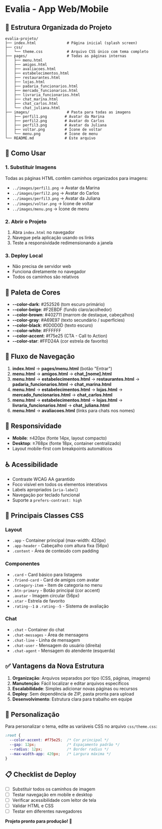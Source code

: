 # Evalia - App Web/Mobile

## 📁 Estrutura Organizada do Projeto

```
evalia-projeto/
├── index.html              # Página inicial (splash screen)
├── css/
│   └── theme.css           # Arquivo CSS único com tema completo
├── pages/                  # Todas as páginas internas
│   ├── menu.html
│   ├── amigos.html
│   ├── avaliacoes.html
│   ├── estabelecimentos.html
│   ├── restaurantes.html
│   ├── lojas.html
│   ├── padaria_funcionarios.html
│   ├── mercado_funcionarios.html
│   ├── livraria_funcionarios.html
│   ├── chat_marina.html
│   ├── chat_carlos.html
│   └── chat_juliana.html
├── images/                 # Pasta para todas as imagens
│   ├── perfil1.png        # Avatar da Marina
│   ├── perfil2.png        # Avatar do Carlos
│   ├── perfil3.png        # Avatar da Juliana
│   ├── voltar.png         # Ícone de voltar
│   └── menu.png           # Ícone de menu
└── README.md              # Este arquivo
```

## 🚀 Como Usar

### 1. Substituir Imagens
Todas as páginas HTML contêm caminhos organizados para imagens:
- `../images/perfil1.png` → Avatar da Marina
- `../images/perfil2.png` → Avatar do Carlos  
- `../images/perfil3.png` → Avatar da Juliana
- `../images/voltar.png` → Ícone de voltar
- `../images/menu.png` → Ícone de menu

### 2. Abrir o Projeto
1. Abra `index.html` no navegador
2. Navegue pela aplicação usando os links
3. Teste a responsividade redimensionando a janela

### 3. Deploy Local
- Não precisa de servidor web
- Funciona diretamente no navegador
- Todos os caminhos são relativos

## 🎨 Paleta de Cores

- **--color-dark**: #252526 (tom escuro primário)
- **--color-beige**: #F2EBDF (fundo claro/acolhedor)
- **--color-brown**: #402711 (marrom de destaque, cabeçalhos)
- **--color-gray**: #A69E97 (texto secundário / superfícies)
- **--color-black**: #0D0D0D (texto escuro)
- **--color-white**: #FFFFFF
- **--color-accent**: #f75e25 (CTA - Call to Action)
- **--color-star**: #FFD24A (cor estrela de favorito)

## 🔗 Fluxo de Navegação

1. **index.html** → **pages/menu.html** (botão "Entrar")
2. **menu.html** → **amigos.html** → **chat_[nome].html**
3. **menu.html** → **estabelecimentos.html** → **restaurantes.html** → **padaria_funcionarios.html** → **chat_marina.html**
4. **menu.html** → **estabelecimentos.html** → **lojas.html** → **mercado_funcionarios.html** → **chat_carlos.html**
5. **menu.html** → **estabelecimentos.html** → **lojas.html** → **livraria_funcionarios.html** → **chat_juliana.html**
6. **menu.html** → **avaliacoes.html** (links para chats nos nomes)

## 📱 Responsividade

- **Mobile**: ≤420px (fonte 14px, layout compacto)
- **Desktop**: ≥768px (fonte 18px, container centralizado)
- Layout mobile-first com breakpoints automáticos

## ♿ Acessibilidade

- Contraste WCAG AA garantido
- Foco visível em todos os elementos interativos
- Labels apropriados (`aria-label`)
- Navegação por teclado funcional
- Suporte a `prefers-contrast: high`

## 🎯 Principais Classes CSS

### Layout
- `.app` - Container principal (max-width: 420px)
- `.app-header` - Cabeçalho com altura fixa (56px)
- `.content` - Área de conteúdo com padding

### Componentes
- `.card` - Card básico para listagens
- `.friend-card` - Card de amigos com avatar
- `.category-item` - Item de categoria no menu
- `.btn-primary` - Botão principal (cor accent)
- `.avatar` - Imagem circular (56px)
- `.star` - Estrela de favorito
- `.rating--1` a `.rating--5` - Sistema de avaliação

### Chat
- `.chat` - Container do chat
- `.chat-messages` - Área de mensagens
- `.chat-line` - Linha de mensagem
- `.chat-user` - Mensagem do usuário (direita)
- `.chat-agent` - Mensagem do atendente (esquerda)

## ✅ Vantagens da Nova Estrutura

1. **Organização**: Arquivos separados por tipo (CSS, páginas, imagens)
2. **Manutenção**: Fácil localizar e editar arquivos específicos
3. **Escalabilidade**: Simples adicionar novas páginas ou recursos
4. **Deploy**: Sem dependência de ZIP, pasta pronta para upload
5. **Desenvolvimento**: Estrutura clara para trabalho em equipe

## 🔧 Personalização

Para personalizar o tema, edite as variáveis CSS no arquivo `css/theme.css`:

```css
:root {
  --color-accent: #f75e25;  /* Cor principal */
  --gap: 12px;              /* Espaçamento padrão */
  --radius: 12px;           /* Border radius */
  --max-width-app: 420px;   /* Largura máxima */
}
```

## 📋 Checklist de Deploy

- [ ] Substituir todos os caminhos de imagem
- [ ] Testar navegação em mobile e desktop
- [ ] Verificar acessibilidade com leitor de tela
- [ ] Validar HTML e CSS
- [ ] Testar em diferentes navegadores

**Projeto pronto para produção! 🚀**